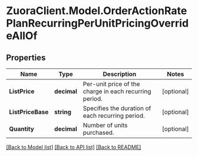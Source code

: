 # ZuoraClient.Model.OrderActionRatePlanRecurringPerUnitPricingOverrideAllOf

## Properties

Name | Type | Description | Notes
------------ | ------------- | ------------- | -------------
**ListPrice** | **decimal** | Per-unit price of the charge in each recurring period.  | [optional] 
**ListPriceBase** | **string** | Specifies the duration of each recurring period.  | [optional] 
**Quantity** | **decimal** | Number of units purchased.  | [optional] 

[[Back to Model list]](../README.md#documentation-for-models) [[Back to API list]](../README.md#documentation-for-api-endpoints) [[Back to README]](../README.md)

